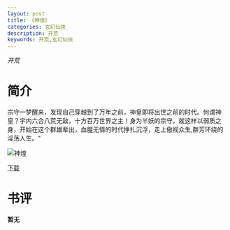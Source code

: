```yaml
---
layout: post
title: 《神煌》
categories: 玄幻仙侠
description: 开荒
keywords: 开荒,玄幻仙侠
---
```

*开荒*
# 简介
宗守一梦醒来，发现自己穿越到了万年之前，神皇即将出世之前的时代。何谓神皇？宇内六合八荒无敌，十方百万世界之主！身为半妖的宗守，就这样以弱质之身，开始在这个群雄辈出，血腥无情的时代挣扎沉浮，走上傲视众生,群芳环绕的淫荡人生。"

![神煌](https://cdn.jsdelivr.net/gh/YYbooks0/yybooks0img@master/bookscover2/神煌.jpg)

[下载](https://link.jscdn.cn/1drv/aHR0cHM6Ly8xZHJ2Lm1zL3QvcyFBaGU2R2dNWmVFb2poeHNqQVRyaE91TGcyR09qP2U9NVFNSkhj.txt)

# 书评
**暂无**
